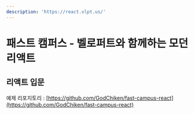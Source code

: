 ```yaml
---
description: 'https://react.vlpt.us/'
---
```


# 패스트 캠퍼스 - 벨로퍼트와 함께하는 모던 리액트

## 리액트 입문

예제 리포지토리 : [https://github.com/GodChiken/fast-campus-react](https://github.com/GodChiken/fast-campus-react)

